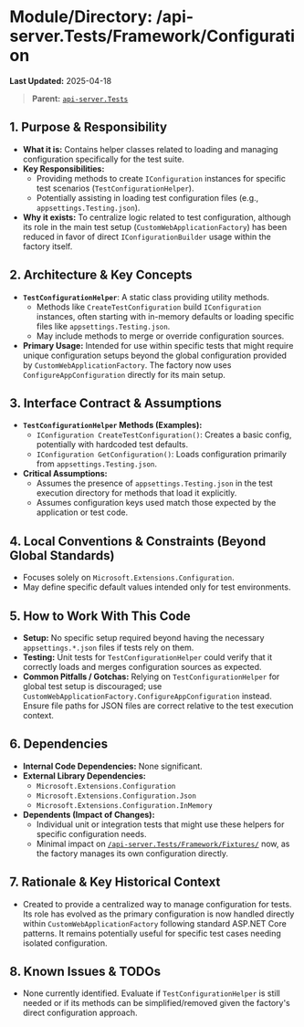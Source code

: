 # Module/Directory: /api-server.Tests/Framework/Configuration

**Last Updated:** 2025-04-18

> **Parent:** [`api-server.Tests`](../README.md)

## 1. Purpose & Responsibility

* **What it is:** Contains helper classes related to loading and managing configuration specifically for the test suite.
* **Key Responsibilities:**
    * Providing methods to create `IConfiguration` instances for specific test scenarios (`TestConfigurationHelper`).
    * Potentially assisting in loading test configuration files (e.g., `appsettings.Testing.json`).
* **Why it exists:** To centralize logic related to test configuration, although its role in the main test setup (`CustomWebApplicationFactory`) has been reduced in favor of direct `IConfigurationBuilder` usage within the factory itself.

## 2. Architecture & Key Concepts

* **`TestConfigurationHelper`**: A static class providing utility methods.
    * Methods like `CreateTestConfiguration` build `IConfiguration` instances, often starting with in-memory defaults or loading specific files like `appsettings.Testing.json`.
    * May include methods to merge or override configuration sources.
* **Primary Usage:** Intended for use within specific tests that might require unique configuration setups beyond the global configuration provided by `CustomWebApplicationFactory`. The factory now uses `ConfigureAppConfiguration` directly for its main setup.

## 3. Interface Contract & Assumptions

* **`TestConfigurationHelper` Methods (Examples):**
    * `IConfiguration CreateTestConfiguration()`: Creates a basic config, potentially with hardcoded test defaults.
    * `IConfiguration GetConfiguration()`: Loads configuration primarily from `appsettings.Testing.json`.
* **Critical Assumptions:**
    * Assumes the presence of `appsettings.Testing.json` in the test execution directory for methods that load it explicitly.
    * Assumes configuration keys used match those expected by the application or test code.

## 4. Local Conventions & Constraints (Beyond Global Standards)

* Focuses solely on `Microsoft.Extensions.Configuration`.
* May define specific default values intended only for test environments.

## 5. How to Work With This Code

* **Setup:** No specific setup required beyond having the necessary `appsettings.*.json` files if tests rely on them.
* **Testing:** Unit tests for `TestConfigurationHelper` could verify that it correctly loads and merges configuration sources as expected.
* **Common Pitfalls / Gotchas:** Relying on `TestConfigurationHelper` for global test setup is discouraged; use `CustomWebApplicationFactory.ConfigureAppConfiguration` instead. Ensure file paths for JSON files are correct relative to the test execution context.

## 6. Dependencies

* **Internal Code Dependencies:** None significant.
* **External Library Dependencies:**
    * `Microsoft.Extensions.Configuration`
    * `Microsoft.Extensions.Configuration.Json`
    * `Microsoft.Extensions.Configuration.InMemory`
* **Dependents (Impact of Changes):**
    * Individual unit or integration tests that might use these helpers for specific configuration needs.
    * Minimal impact on [`/api-server.Tests/Framework/Fixtures/`](Framework/Fixtures/README.md) now, as the factory manages its own configuration directly.

## 7. Rationale & Key Historical Context

* Created to provide a centralized way to manage configuration for tests. Its role has evolved as the primary configuration is now handled directly within `CustomWebApplicationFactory` following standard ASP.NET Core patterns. It remains potentially useful for specific test cases needing isolated configuration.

## 8. Known Issues & TODOs

* None currently identified. Evaluate if `TestConfigurationHelper` is still needed or if its methods can be simplified/removed given the factory's direct configuration approach.